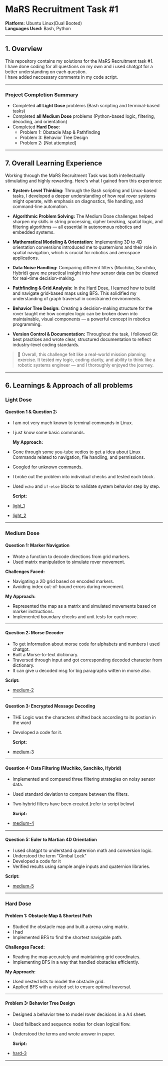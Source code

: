 # MaRS Recruitment Task #1 
**Platform:** Ubuntu Linux(Dual Booted)<br>
**Languages Used:** Bash, Python  

---
## **1. Overview**

This repository contains my solutions for the MaRS Recruitment task #1.<br>I have done coding for all questions on my own and i used chatgpt for a better understanding  on each question.<br>I have added neccessary comments in my code script.

---

### Project Completion Summary

- Completed **all Light Dose** problems (Bash scripting and terminal-based tasks)
- Completed **all Medium Dose** problems (Python-based logic, filtering, decoding, and orientation)
- Completed **Hard Dose**:
  -  Problem 1: Obstacle Map & Pathfinding
  -  Problem 3: Behavior Tree Design
  -  Problem 2: [Not attempted]
---


## **7. Overall Learning Experience**

Working through the MaRS Recruitment Task was both intellectually stimulating and highly rewarding. Here's what I gained from this experience:

- **System-Level Thinking:** Through the Bash scripting and Linux-based tasks, I developed a deeper understanding of how real rover systems might operate, with emphasis on diagnostics, file handling, and command-line automation.

- **Algorithmic Problem Solving:** The Medium Dose challenges helped sharpen my skills in string processing, cipher breaking, spatial logic, and filtering algorithms — all essential in autonomous robotics and embedded systems.

- **Mathematical Modeling & Orientation:** Implementing 3D to 4D orientation conversions introduced me to quaternions and their role in spatial navigation, which is crucial for robotics and aerospace applications.

- **Data Noise Handling:** Comparing different filters (Muchiko, Sanchiko, Hybrid) gave me practical insight into how sensor data can be cleaned for real-time decision-making.

- **Pathfinding & Grid Analysis:** In the Hard Dose, I learned how to build and navigate grid-based maps using BFS. This solidified my understanding of graph traversal in constrained environments.

- **Behavior Tree Design:** Creating a decision-making structure for the rover taught me how complex logic can be broken down into maintainable, visual components — a powerful concept in robotics programming.

- **Version Control & Documentation:** Throughout the task, I followed Git best practices and wrote clear, structured documentation to reflect industry-level coding standards.

> 🚀 Overall, this challenge felt like a real-world mission planning exercise. It tested my logic, coding clarity, and ability to think like a robotic systems engineer — and I thoroughly enjoyed the journey.

---

## **6. Learnings & Approach of all problems**

###  **Light Dose**

####  Question 1 & Question 2: 
- I am not very much known to terminal commands in Linux.
- I just know some basic commands.

  **My Approach:**
- Gone through some you-tube vedios to get a idea about Linux Commands related to navigation, file handling, and permissions.
- Googled for unknown commands.
- I broke out the problem into individual checks and tested each block.
- Used `echo` and `if-else` blocks to validate system behavior step by step.
  
  **Script:**
- [light_1](./soft_mars.sh)
- [light_2](./light_2nd.sh)

---

###  **Medium Dose**

####  Question 1: Marker Navigation
- Wrote a function to decode directions from grid markers.
- Used matrix manipulation to simulate rover movement.

**Challenges Faced:**
- Navigating a 2D grid based on encoded markers.
- Avoiding index out-of-bound errors during movement.

**My Approach:**
- Represented the map as a matrix and simulated movements based on marker instructions.
- Implemented boundary checks and unit tests for each move.

---

####  Question 2: Morse Decoder
- To get information about morse code for alphabets and numbers i used chatgpt.
- Built a Morse-to-text dictionary.
- Traversed through input and got corresponding decoded character from dictionary.
- It can give u decoded msg for big paragraphs witten in morse also.

 **Script:**
- [medium-2](./medium_1st.py)

  ---


####  Question 3: Encrypted Message Decoding
- THE Logic was the characters shifted back according to its postion in the word
- Devoloped a code for it.
  
   **Script:**
- [medium-3](./medium_3rd.py)

---

####  Question 4: Data Filtering (Muchiko, Sanchiko, Hybrid)
- Implemented and compared three filtering strategies on noisy sensor data.
- Used standard deviation to compare between the filters.
- Two hybrid filters have been created.(refer to script below)

  **Script:**
- [medium-4](./medium_4th.py)

---

####  Question 5: Euler to Martian 4D Orientation
- I used chatgpt to understand quaternion math and conversion logic.
- Understood the term "Gimbal Lock"
- Developed a code for it
- Verified results using sample angle inputs and quaternion libraries.

**Script:**
- [medium-5](./medium_5th.py)

---

###  **Hard Dose**

####  Problem 1: Obstacle Map & Shortest Path
- Studied the obstacle map and built a arena using matrix.
- I had
- Implemented BFS to find the shortest navigable path.

**Challenges Faced:**
- Reading the map accurately and maintaining grid coordinates.
- Implementing BFS in a way that handled obstacles efficiently.

**My Approach:**
- Used nested lists to model the obstacle grid.
- Applied BFS with a visited set to ensure optimal traversal.

---

####  Problem 3: Behavior Tree Design
- Designed a behavior tree to model rover decisions in a A4 sheet.
- Used fallback and sequence nodes for clean logical flow.
- Understood the terms and wrote answer in paper.

  **Script:**
- [hard-3](./hard_3rd.py)


---







